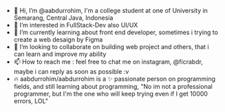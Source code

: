 - 👋 Hi, I’m @aabdurrohim, I'm a college student at one of University in Semarang, Central Java, Indonesia
- 👀 I’m interested in FullStack-Dev also UI/UX
- 🌱 I’m currently learning about front end developer, sometimes i trying to create a web desaign by Figma
- 💞️ I’m looking to collaborate on building web project and others, that i can learn and improve my ability
- 📫 How to reach me : feel free to chat me on instagram, @ficrabdr, maybe i can reply as soon as possible :v
- 🔥 aabdurrohim/aabdurrohim is a ✨ passionate person on programming fields, and still learning about programming, "No im not a professional programmer,
but I'm the one who will keep trying even if I get 10000 errors, LOL" 

